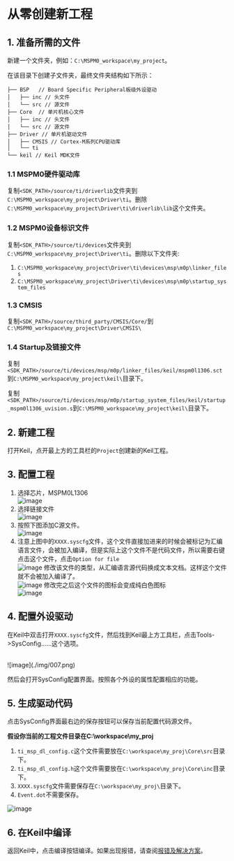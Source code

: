# 从零创建新工程

## 1. 准备所需的文件

新建一个文件夹，例如：`C:\MSPM0_workspace\my_project`。

在该目录下创建子文件夹，最终文件夹结构如下所示：

```
├── BSP   // Board Specific Peripheral板级外设驱动
│   ├── inc // 头文件
│   └── src // 源文件
├── Core  // 单片机核心文件
│   ├── inc // 头文件
│   └── src // 源文件
├── Driver // 单片机驱动文件
│   ├── CMSIS // Cortex-M系列CPU驱动库
│   └── ti
└── keil // Keil MDK文件
```

### 1.1 MSPM0硬件驱动库

复制`<SDK_PATH>/source/ti/driverlib`文件夹到`C:\MSPM0_workspace\my_project\Driver\ti`。删除`C:\MSPM0_workspace\my_project\Driver\ti\driverlib\lib`这个文件夹。

### 1.2 MSPM0设备标识文件

复制`<SDK_PATH>/source/ti/devices`文件夹到`C:\MSPM0_workspace\my_project\Driver\ti`。删除以下文件夹:
1. `C:\MSPM0_workspace\my_project\Driver\ti\devices\msp\m0p\linker_files`
2. `C:\MSPM0_workspace\my_project\Driver\ti\devices\msp\m0p\startup_system_files`

### 1.3 CMSIS

复制`<SDK_PATH>/source/third_party/CMSIS/Core/`到`C:\MSPM0_workspace\my_project\Driver\CMSIS\`

### 1.4 Startup及链接文件

复制`<SDK_PATH>/source/ti/devices/msp/m0p/linker_files/keil/mspm0l1306.sct`到`C:\MSPM0_workspace\my_project\keil\`目录下。

复制`<SDK_PATH>/source/ti/devices/msp/m0p/startup_system_files/keil/startup_mspm0l1306_uvision.s`到`C:\MSPM0_workspace\my_project\keil\`目录下。

## 2. 新建工程

打开Keil，点开最上方的工具栏的`Project`创建新的Keil工程。

## 3. 配置工程

1. 选择芯片，MSPM0L1306
    </br>
    ![image](./img/001.png)
2. 选择链接文件
    </br>
    ![image](./img/002.png)
3. 按照下图添加C源文件。
    </br>
    ![image](./img/003.png)
4. 注意上图中的`XXXX.syscfg`文件，这个文件直接加进来的时候会被标记为汇编语言文件，会被加入编译，但是实际上这个文件不是代码文件，所以需要右键点击这个文件，点击`Option for file`
    </br>
    ![image](./img/004.png)
    修改该文件的类型，从汇编语言源代码换成文本文档。这样这个文件就不会被加入编译了。
    </br>
    ![image](./img/005.png)
    修改完之后这个文件的图标会变成纯白色图标
    </br>
    ![image](./img/006.png)

## 4. 配置外设驱动

在Keil中双击打开`XXXX.syscfg`文件，然后找到Keil最上方工具栏，点击Tools->SysConfig......这个选项。

</br>
![image](./img/007.png)

然后会打开SysConfig配置界面。按照各个外设的属性配置相应的功能。

## 5. 生成驱动代码
点击SysConfig界面最右边的保存按钮可以保存当前配置代码源文件。

**假设你当前的工程文件目录在C:\workspace\my_proj**

1. `ti_msp_dl_config.c`这个文件需要放在`C:\workspace\my_proj\Core\src`目录下。
2. `ti_msp_dl_config.h`这个文件需要放在`C:\workspace\my_proj\Core\inc`目录下。
3. `XXXX.syscfg`文件需要保存在`C:\workspace\my_proj\`目录下。
4. `Event.dot`不需要保存。

![image](./img/009.png)


## 6. 在Keil中编译

返回Keil中，点击编译按钮编译。如果出现报错，请查阅[报错及解决方案](/Issue)。

